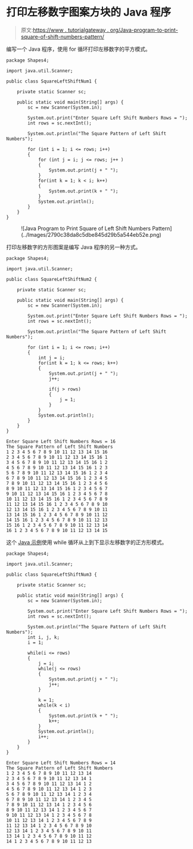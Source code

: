 # 打印左移数字图案方块的 Java 程序

> 原文:[https://www . tutorialgateway . org/Java-program-to-print-square-of-shift-numbers-pattern/](https://www.tutorialgateway.org/java-program-to-print-square-of-left-shift-numbers-pattern/)

编写一个 Java 程序，使用 for 循环打印左移数字的平方模式。

```
package Shapes4;

import java.util.Scanner;

public class SquareLeftShiftNum1 {

	private static Scanner sc;

	public static void main(String[] args) {
		sc = new Scanner(System.in);

		System.out.print("Enter Square Left Shift Numbers Rows = ");
		int rows = sc.nextInt();

		System.out.println("The Square Pattern of Left Shift Numbers");

		for (int i = 1; i <= rows; i++) 
		{
			for (int j = i; j <= rows; j++ ) 
			{
				System.out.print(j + " ");
			}
			for(int k = 1; k < i; k++) 
			{
				System.out.print(k + " ");
			}
			System.out.println();
		}
	}
}
```

<figure class="wp-block-image size-large">![Java Program to Print Square of Left Shift Numbers Pattern](../Images/2790c38da8c5dbe845d29b5a544eb52e.png)</figure>

打印左移数字的方形图案是编写 Java 程序的另一种方式。

```
package Shapes4;

import java.util.Scanner;

public class SquareLeftShiftNum2 {

	private static Scanner sc;

	public static void main(String[] args) {
		sc = new Scanner(System.in);

		System.out.print("Enter Square Left Shift Numbers Rows = ");
		int rows = sc.nextInt();

		System.out.println("The Square Pattern of Left Shift Numbers");

		for (int i = 1; i <= rows; i++) 
		{
			int j = i;
			for(int k = 1; k <= rows; k++) 
			{
				System.out.print(j + " ");
				j++;

				if(j > rows)
				{
					j = 1;
				}
			}
			System.out.println();
		}
	}
}
```

```
Enter Square Left Shift Numbers Rows = 16
The Square Pattern of Left Shift Numbers
1 2 3 4 5 6 7 8 9 10 11 12 13 14 15 16 
2 3 4 5 6 7 8 9 10 11 12 13 14 15 16 1 
3 4 5 6 7 8 9 10 11 12 13 14 15 16 1 2 
4 5 6 7 8 9 10 11 12 13 14 15 16 1 2 3 
5 6 7 8 9 10 11 12 13 14 15 16 1 2 3 4 
6 7 8 9 10 11 12 13 14 15 16 1 2 3 4 5 
7 8 9 10 11 12 13 14 15 16 1 2 3 4 5 6 
8 9 10 11 12 13 14 15 16 1 2 3 4 5 6 7 
9 10 11 12 13 14 15 16 1 2 3 4 5 6 7 8 
10 11 12 13 14 15 16 1 2 3 4 5 6 7 8 9 
11 12 13 14 15 16 1 2 3 4 5 6 7 8 9 10 
12 13 14 15 16 1 2 3 4 5 6 7 8 9 10 11 
13 14 15 16 1 2 3 4 5 6 7 8 9 10 11 12 
14 15 16 1 2 3 4 5 6 7 8 9 10 11 12 13 
15 16 1 2 3 4 5 6 7 8 9 10 11 12 13 14 
16 1 2 3 4 5 6 7 8 9 10 11 12 13 14 15 
```

这个 [Java 示例](https://www.tutorialgateway.org/learn-java-programs/)使用 while 循环从上到下显示左移数字的正方形模式。

```
package Shapes4;

import java.util.Scanner;

public class SquareLeftShiftNum3 {

	private static Scanner sc;

	public static void main(String[] args) {
		sc = new Scanner(System.in);

		System.out.print("Enter Square Left Shift Numbers Rows = ");
		int rows = sc.nextInt();

		System.out.println("The Square Pattern of Left Shift Numbers");
		int i, j, k;
		i = 1; 

		while(i <= rows) 
		{
			j = i; 
			while(j <= rows) 
			{
				System.out.print(j + " ");
				j++;
			}

			k = 1; 
			while(k < i) 
			{
				System.out.print(k + " ");
				k++;
			}
			System.out.println();
			i++;
		}
	}
}
```

```
Enter Square Left Shift Numbers Rows = 14
The Square Pattern of Left Shift Numbers
1 2 3 4 5 6 7 8 9 10 11 12 13 14 
2 3 4 5 6 7 8 9 10 11 12 13 14 1 
3 4 5 6 7 8 9 10 11 12 13 14 1 2 
4 5 6 7 8 9 10 11 12 13 14 1 2 3 
5 6 7 8 9 10 11 12 13 14 1 2 3 4 
6 7 8 9 10 11 12 13 14 1 2 3 4 5 
7 8 9 10 11 12 13 14 1 2 3 4 5 6 
8 9 10 11 12 13 14 1 2 3 4 5 6 7 
9 10 11 12 13 14 1 2 3 4 5 6 7 8 
10 11 12 13 14 1 2 3 4 5 6 7 8 9 
11 12 13 14 1 2 3 4 5 6 7 8 9 10 
12 13 14 1 2 3 4 5 6 7 8 9 10 11 
13 14 1 2 3 4 5 6 7 8 9 10 11 12 
14 1 2 3 4 5 6 7 8 9 10 11 12 13 
```